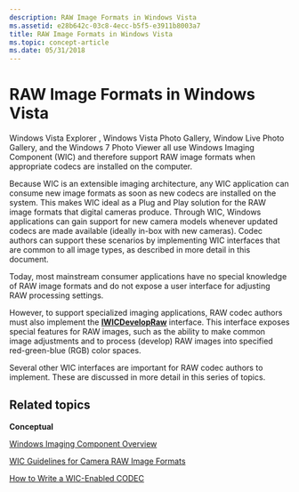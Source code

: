 ```yaml
---
description: RAW Image Formats in Windows Vista
ms.assetid: e28b642c-03c8-4ecc-b5f5-e3911b8003a7
title: RAW Image Formats in Windows Vista
ms.topic: concept-article
ms.date: 05/31/2018
---
```


# RAW Image Formats in Windows Vista

Windows Vista Explorer , Windows Vista Photo Gallery, Window Live Photo Gallery, and the Windows 7 Photo Viewer all use Windows Imaging Component (WIC) and therefore support RAW image formats when appropriate codecs are installed on the computer.

Because WIC is an extensible imaging architecture, any WIC application can consume new image formats as soon as new codecs are installed on the system. This makes WIC ideal as a Plug and Play solution for the RAW image formats that digital cameras produce. Through WIC, Windows applications can gain support for new camera models whenever updated codecs are made available (ideally in-box with new cameras). Codec authors can support these scenarios by implementing WIC interfaces that are common to all image types, as described in more detail in this document.

Today, most mainstream consumer applications have no special knowledge of RAW image formats and do not expose a user interface for adjusting RAW processing settings.

However, to support specialized imaging applications, RAW codec authors must also implement the [**IWICDevelopRaw**](/windows/desktop/api/Wincodec/nn-wincodec-iwicdevelopraw) interface. This interface exposes special features for RAW images, such as the ability to make common image adjustments and to process (develop) RAW images into specified red-green-blue (RGB) color spaces.

Several other WIC interfaces are important for RAW codec authors to implement. These are discussed in more detail in this series of topics.

## Related topics

<dl> <dt>

**Conceptual**
</dt> <dt>

[Windows Imaging Component Overview](-wic-about-windows-imaging-codec.md)
</dt> <dt>

[WIC Guidelines for Camera RAW Image Formats](-wic-rawguidelines.md)
</dt> <dt>

[How to Write a WIC-Enabled CODEC](-wic-howtowriteacodec.md)
</dt> </dl>

 

 




